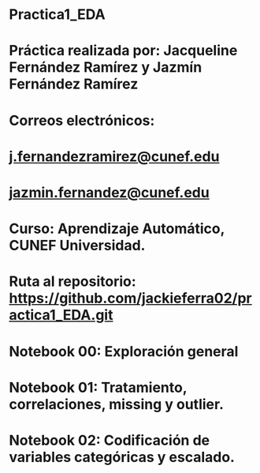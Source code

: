 # Practica1_EDA

# Práctica realizada por: Jacqueline Fernández Ramírez y Jazmín Fernández Ramírez

# Correos electrónicos: 
# j.fernandezramirez@cunef.edu
# jazmin.fernandez@cunef.edu

# Curso: Aprendizaje Automático, CUNEF Universidad.

# Ruta al repositorio: https://github.com/jackieferra02/practica1_EDA.git

# Notebook 00: Exploración general 
# Notebook 01: Tratamiento, correlaciones, missing y outlier.
# Notebook 02: Codificación de variables categóricas y escalado. 